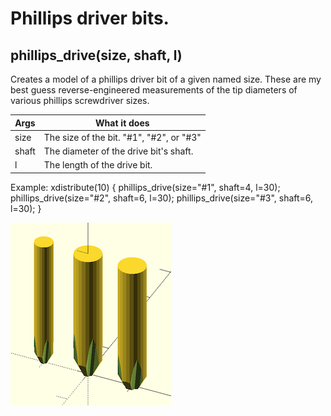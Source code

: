 # Phillips driver bits.

## phillips\_drive(size, shaft, l)
Creates a model of a phillips driver bit of a given named size.
These are my best guess reverse-engineered measurements of
the tip diameters of various phillips screwdriver sizes.

Args  | What it does
----- | --------------
size  | The size of the bit.  "#1", "#2", or "#3"
shaft | The diameter of the drive bit's shaft.
l     | The length of the drive bit.

Example:
    xdistribute(10) {
       phillips_drive(size="#1", shaft=4, l=30);
       phillips_drive(size="#2", shaft=6, l=30);
       phillips_drive(size="#3", shaft=6, l=30);
    }

![phillips\_drive](phillips_drive.png)



